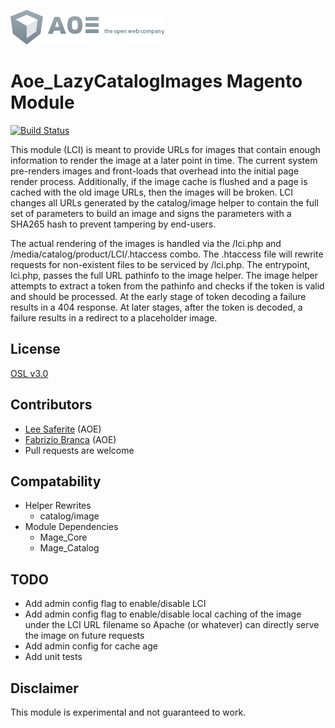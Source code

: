 [![AOE](aoe-logo.png)](http://www.aoe.com)

# Aoe_LazyCatalogImages Magento Module

[![Build Status](https://travis-ci.org/AOEpeople/Aoe_LazyCatalogImages.svg)](https://travis-ci.org/AOEpeople/Aoe_LazyCatalogImages)

This module (LCI) is meant to provide URLs for images that contain enough information to render the image at a later point in time.
The current system pre-renders images and front-loads that overhead into the initial page render process.
Additionally, if the image cache is flushed and a page is cached with the old image URLs, then the images will be broken.
LCI changes all URLs generated by the catalog/image helper to contain the full set of parameters to build an image and signs the 
parameters with a SHA265 hash to prevent tampering by end-users.

The actual rendering of the images is handled via the /lci.php and /media/catalog/product/LCI/.htaccess combo.
The .htaccess file will rewrite requests for non-existent files to be serviced by /lci.php.
The entrypoint, lci.php, passes the full URL pathinfo to the image helper. The image helper attempts to extract a token from the pathinfo
and checks if the token is valid and should be processed.
At the early stage of token decoding a failure results in a 404 response.
At later stages, after the token is decoded, a failure results in a redirect to a placeholder image.

## License
[OSL v3.0](http://opensource.org/licenses/OSL-3.0)

## Contributors
* [Lee Saferite](https://github.com/LeeSaferite) (AOE)
* [Fabrizio Branca](https://github.com/fbrnc) (AOE)
* Pull requests are welcome

## Compatability
* Helper Rewrites
    * catalog/image
* Module Dependencies
    * Mage_Core
    * Mage_Catalog

## TODO
* Add admin config flag to enable/disable LCI
* Add admin config flag to enable/disable local caching of the image under the LCI URL filename so Apache (or whatever) can directly serve the image on future requests
* Add admin config for cache age
* Add unit tests

## Disclaimer
This module is experimental and not guaranteed to work.
